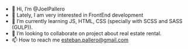 - 👋 Hi, I’m @JoelPallero
- 👀 Lately, I am very interested in FrontEnd development
- 🌱 I’m currently learning JS, HTML, CSS (specially with SCSS and SASS (GULP)).
- 💞️ I’m looking to collaborate on project about real estate rental.
- 📫 How to reach me esteban.pallero@gmail.com

